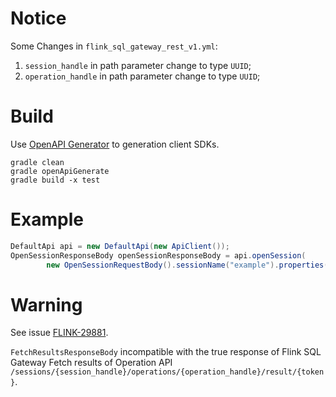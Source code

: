 # Notice

Some Changes in `flink_sql_gateway_rest_v1.yml`:

1. `session_handle` in path parameter change to type `UUID`;
2. `operation_handle` in path parameter change to type `UUID`;

# Build

Use [OpenAPI Generator](https://github.com/OpenAPITools/openapi-generator) to generation client SDKs.

```shell
gradle clean
gradle openApiGenerate
gradle build -x test
```

# Example

```java
DefaultApi api = new DefaultApi(new ApiClient());
OpenSessionResponseBody openSessionResponseBody = api.openSession(
        new OpenSessionRequestBody().sessionName("example").properties(Map.of("foo", "bar")));
```

# Warning

See issue [FLINK-29881](https://issues.apache.org/jira/browse/FLINK-29881).

`FetchResultsResponseBody` incompatible with the true response of Flink SQL Gateway Fetch results of Operation API `/sessions/{session_handle}/operations/{operation_handle}/result/{token}`.
